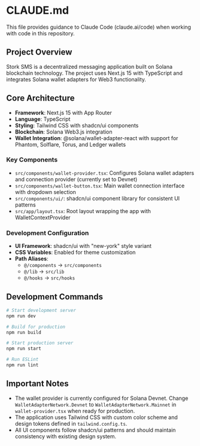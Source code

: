 # CLAUDE.md

This file provides guidance to Claude Code (claude.ai/code) when working with code in this repository.

## Project Overview

Stork SMS is a decentralized messaging application built on Solana blockchain technology. The project uses Next.js 15 with TypeScript and integrates Solana wallet adapters for Web3 functionality.

## Core Architecture

- **Framework**: Next.js 15 with App Router
- **Language**: TypeScript
- **Styling**: Tailwind CSS with shadcn/ui components
- **Blockchain**: Solana Web3.js integration
- **Wallet Integration**: @solana/wallet-adapter-react with support for Phantom, Solflare, Torus, and Ledger wallets

### Key Components

- `src/components/wallet-provider.tsx`: Configures Solana wallet adapters and connection provider (currently set to Devnet)
- `src/components/wallet-button.tsx`: Main wallet connection interface with dropdown selection
- `src/components/ui/`: shadcn/ui component library for consistent UI patterns
- `src/app/layout.tsx`: Root layout wrapping the app with WalletContextProvider

### Development Configuration

- **UI Framework**: shadcn/ui with "new-york" style variant
- **CSS Variables**: Enabled for theme customization
- **Path Aliases**: 
  - `@/components` → `src/components`
  - `@/lib` → `src/lib`
  - `@/hooks` → `src/hooks`

## Development Commands

```bash
# Start development server
npm run dev

# Build for production
npm run build

# Start production server
npm run start

# Run ESLint
npm run lint
```

## Important Notes

- The wallet provider is currently configured for Solana Devnet. Change `WalletAdapterNetwork.Devnet` to `WalletAdapterNetwork.Mainnet` in `wallet-provider.tsx` when ready for production.
- The application uses Tailwind CSS with custom color scheme and design tokens defined in `tailwind.config.ts`.
- All UI components follow shadcn/ui patterns and should maintain consistency with existing design system.
